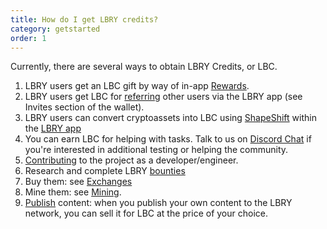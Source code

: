 ```yaml
---
title: How do I get LBRY credits?
category: getstarted
order: 1
---
```


Currently, there are several ways to obtain LBRY Credits, or LBC.

1. LBRY users get an LBC gift by way of in-app [Rewards](https://lbry.io/faq/rewards).
1. LBRY users get LBC for [referring](https://lbry.io/faq/referrals) other users via the LBRY app (see Invites section of the wallet).
1. LBRY users can convert cryptoassets into LBC using [ShapeShift](https://lbry.io/faq/shapeshift) within the [LBRY app](https://lbry.io/get?auto=1)
1. You can earn LBC for helping with tasks. Talk to us on [Discord Chat](https://chat.lbry.io/) if
   you're interested in additional testing or helping the community. 
1. [Contributing](https://lbry.io/faq/contributing) to the project as a developer/engineer.
1. Research and complete LBRY [bounties](https://lbry.io/bounty)
1. Buy them: see [Exchanges](/faq/exchanges)
1. Mine them: see [Mining](/faq/mining-credits). 
1. [Publish](https://lbry.io/faq/how-to-publish) content: when you publish your own content to the LBRY network, you can sell it for LBC at the price of your choice.

